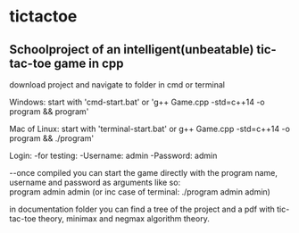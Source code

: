 # tictactoe

## Schoolproject of an intelligent(unbeatable) tic-tac-toe game in cpp

download project and navigate to folder in cmd or terminal

 Windows: start with 'cmd-start.bat' or 'g++ Game.cpp -std=c++14 -o program && program' 
 
 Mac of Linux: start with 'terminal-start.bat' or g++ Game.cpp -std=c++14 -o program && ./program' 



Login:
		-for testing:
			-Username: admin
			-Password: admin

--once compiled you can start the game directly with the program name, username and password as arguments like so: <br>
program admin admin (or inc case of terminal: ./program admin admin)


in documentation folder you can find a tree of the project and a pdf with tic-tac-toe theory, minimax and negmax algorithm theory.
